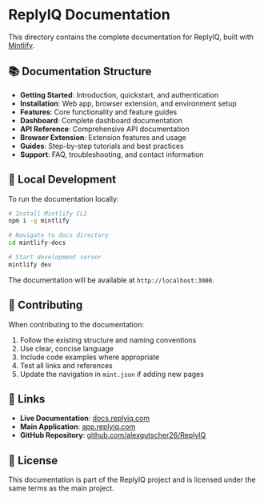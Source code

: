 # ReplyIQ Documentation

This directory contains the complete documentation for ReplyIQ, built with [Mintlify](https://mintlify.com/).

## 📚 Documentation Structure

- **Getting Started**: Introduction, quickstart, and authentication
- **Installation**: Web app, browser extension, and environment setup
- **Features**: Core functionality and feature guides
- **Dashboard**: Complete dashboard documentation
- **API Reference**: Comprehensive API documentation
- **Browser Extension**: Extension features and usage
- **Guides**: Step-by-step tutorials and best practices
- **Support**: FAQ, troubleshooting, and contact information

## 🚀 Local Development

To run the documentation locally:

```bash
# Install Mintlify CLI
npm i -g mintlify

# Navigate to docs directory
cd mintlify-docs

# Start development server
mintlify dev
```

The documentation will be available at `http://localhost:3000`.

## 📝 Contributing

When contributing to the documentation:

1. Follow the existing structure and naming conventions
2. Use clear, concise language
3. Include code examples where appropriate
4. Test all links and references
5. Update the navigation in `mint.json` if adding new pages

## 🔗 Links

- **Live Documentation**: [docs.replyiq.com](https://docs.replyiq.com)
- **Main Application**: [app.replyiq.com](https://app.replyiq.com)
- **GitHub Repository**: [github.com/alexgutscher26/ReplyIQ](https://github.com/alexgutscher26/ReplyIQ)

## 📄 License

This documentation is part of the ReplyIQ project and is licensed under the same terms as the main project.